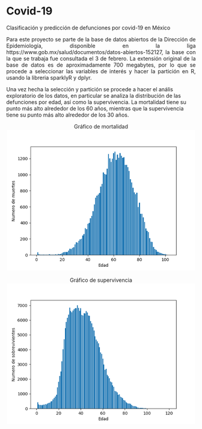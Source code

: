 # Covid-19
Clasificación y predicción de defunciones por covid-19 en México

<p style="text-align:justify">
Para este proyecto se parte de la base de datos abiertos de la Dirección de Epidemiología, disponible en la liga https://www.gob.mx/salud/documentos/datos-abiertos-152127, la base con la que se trabaja fue consultada el 3 de febrero. La extensión original de la base de datos es de aproximadamente 700 megabytes, por lo que se 
procede a seleccionar las variables de interés y hacer la partición en R, usando la libreria sparklyR y dplyr.
</p>

Una vez hecha la selección y partición se procede a hacer el anális exploratorio de los datos, en particular se analiza la distribución de las defunciones por edad, así como la supervivencia. La mortalidad tiene su punto más alto alrededor de los 60 años, mientras que la supervivencia tiene su punto más alto alrededor de los 30
años.


<p align="center">
  Gráfico de mortalidad 
  <img width="500" src="https://github.com/Benjaminqc96/Covid-19/blob/main/coviddistmort.png">
</p>

<p align="center">
  Gráfico de supervivencia 
  <img width="500" src="https://github.com/Benjaminqc96/Covid-19/blob/main/coviddistsob.png">
</p>




